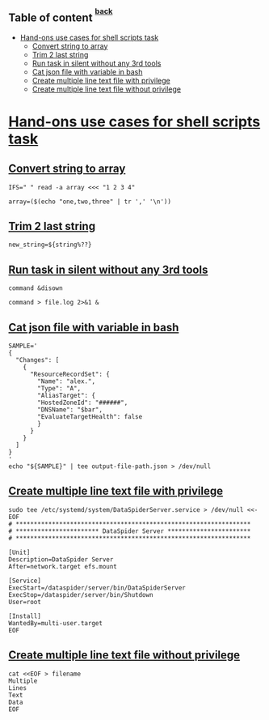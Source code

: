 ## Table of content <sup><sup>[back](../bash_shell.md)</sup></sup>

- [Hand-ons use cases for shell scripts task](#hand-ons-use-cases-for-shell-scripts-task)
  - [Convert string to array](#convert-string-to-array)
  - [Trim 2 last string](#trim-2-last-string)
  - [Run task in silent without any 3rd tools](#run-task-in-silent-without-any-3rd-tools)
  - [Cat json file with variable in bash](#cat-json-file-with-variable-in-bash)
  - [Create multiple line text file with privilege](#create-multiple-line-text-file-with-privilege)
  - [Create multiple line text file without privilege](#create-multiple-line-text-file-without-privilege)

# [Hand-ons use cases for shell scripts task](#table-of-content-back)

## [Convert string to array](#hand-ons-use-cases-for-shell-scripts-task)

```shell
IFS=" " read -a array <<< "1 2 3 4"
```

```shell
array=($(echo "one,two,three" | tr ',' '\n'))
```

## [Trim 2 last string](#hand-ons-use-cases-for-shell-scripts-task)

```shellshell
new_string=${string%??}
```

## [Run task in silent without any 3rd tools](#hand-ons-use-cases-for-shell-scripts-task)

```shell
command &disown
```

```shell
command > file.log 2>&1 &
```

## [Cat json file with variable in bash](#hand-ons-use-cases-for-shell-scripts-task)

```shell
SAMPLE='
{
  "Changes": [
    {
      "ResourceRecordSet": {
        "Name": "alex.",
        "Type": "A",
        "AliasTarget": {
        "HostedZoneId": "######",
        "DNSName": "$bar",
        "EvaluateTargetHealth": false
        }
      }
    }
  ]
}
'
echo "${SAMPLE}" | tee output-file-path.json > /dev/null
```

## [Create multiple line text file with privilege](#hand-ons-use-cases-for-shell-scripts-task)

```shell
sudo tee /etc/systemd/system/DataSpiderServer.service > /dev/null <<-EOF
# *****************************************************************
# *********************** DataSpider Server ***********************
# *****************************************************************

[Unit]
Description=DataSpider Server
After=network.target efs.mount

[Service]
ExecStart=/dataspider/server/bin/DataSpiderServer
ExecStop=/dataspider/server/bin/Shutdown
User=root

[Install]
WantedBy=multi-user.target
EOF
```

## [Create multiple line text file without privilege](#hand-ons-use-cases-for-shell-scripts-task)

```shell
cat <<EOF > filename
Multiple
Lines
Text
Data
EOF
```
